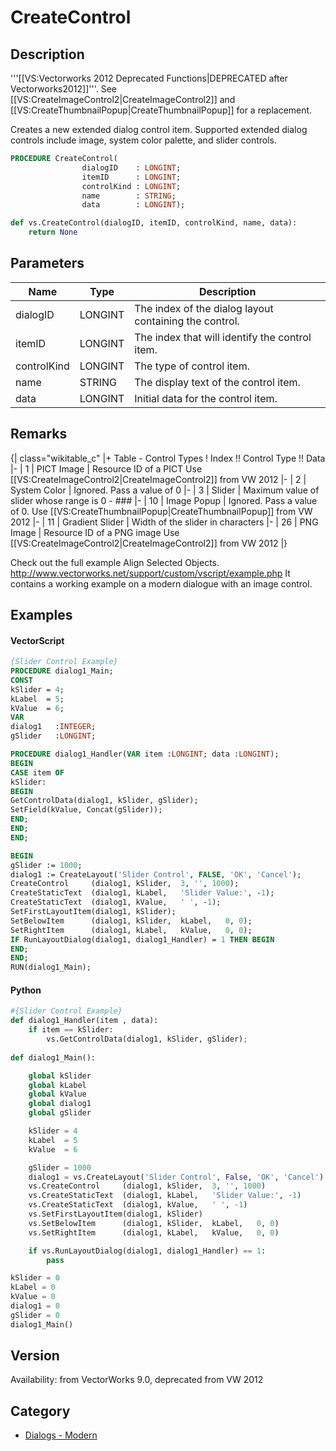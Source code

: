 # CreateControl

## Description
'''[[VS:Vectorworks 2012 Deprecated Functions|DEPRECATED after Vectorworks2012]]'''. See [[VS:CreateImageControl2|CreateImageControl2]] and [[VS:CreateThumbnailPopup|CreateThumbnailPopup]] for a replacement.

Creates a new extended dialog control item. Supported extended dialog controls include image, system color palette, and slider controls.

```pascal
PROCEDURE CreateControl(
				dialogID    : LONGINT;
				itemID      : LONGINT;
				controlKind : LONGINT;
				name        : STRING;
				data        : LONGINT);
```

```python
def vs.CreateControl(dialogID, itemID, controlKind, name, data):
    return None
```

## Parameters
|Name|Type|Description|
|---|---|---|
|dialogID|LONGINT|The index of the dialog layout containing the control.|
|itemID|LONGINT|The index that will identify the control item.|
|controlKind|LONGINT|The type of control item.|
|name|STRING|The display text of the control item.|
|data|LONGINT|Initial data for the control item.|

## Remarks
{| class="wikitable_c"
|+ Table - Control Types
! Index !! Control Type !! Data
|- 
| 1
| PICT Image
| Resource ID of a PICT
Use [[VS:CreateImageControl2|CreateImageControl2]] from VW 2012
|- 
| 2
| System Color 
| Ignored. Pass a value of 0
|- 
| 3
| Slider 
| Maximum value of slider whose range is 0 - ###
|- 
| 10 
| Image Popup 
| Ignored. Pass a value of 0.
Use [[VS:CreateThumbnailPopup|CreateThumbnailPopup]] from VW 2012
|- 
| 11 
| Gradient Slider 
| Width of the slider in characters
|- 
| 26 
| PNG Image
| Resource ID of a PNG image
Use [[VS:CreateImageControl2|CreateImageControl2]] from VW 2012
|}

Check out the full example Align Selected Objects.
http://www.vectorworks.net/support/custom/vscript/example.php
It contains a working example on a modern dialogue with an image control.

## Examples
#### VectorScript ####
```pascal
{Slider Control Example}
PROCEDURE dialog1_Main;
CONST
kSlider = 4;
kLabel  = 5;
kValue  = 6;
VAR
dialog1   :INTEGER;
gSlider   :LONGINT;

PROCEDURE dialog1_Handler(VAR item :LONGINT; data :LONGINT);
BEGIN
CASE item OF
kSlider:
BEGIN
GetControlData(dialog1, kSlider, gSlider);
SetField(kValue, Concat(gSlider));
END;
END;
END;

BEGIN
gSlider := 1000;
dialog1 := CreateLayout('Slider Control', FALSE, 'OK', 'Cancel');
CreateControl     (dialog1, kSlider,  3, '', 1000);
CreateStaticText  (dialog1, kLabel,   'Slider Value:', -1);
CreateStaticText  (dialog1, kValue,   ' ', -1);
SetFirstLayoutItem(dialog1, kSlider);
SetBelowItem      (dialog1, kSlider,  kLabel,   0, 0);
SetRightItem      (dialog1, kLabel,   kValue,   0, 0);
IF RunLayoutDialog(dialog1, dialog1_Handler) = 1 THEN BEGIN
END;
END;
RUN(dialog1_Main);
```
#### Python ####
```python
#{Slider Control Example}
def dialog1_Handler(item , data):
	if item == kSlider:
		vs.GetControlData(dialog1, kSlider, gSlider);
	
def dialog1_Main():

	global kSlider
	global kLabel
	global kValue
	global dialog1
	global gSlider

	kSlider = 4
	kLabel  = 5
	kValue  = 6

	gSlider = 1000
	dialog1 = vs.CreateLayout('Slider Control', False, 'OK', 'Cancel')
	vs.CreateControl     (dialog1, kSlider,  3, '', 1000)
	vs.CreateStaticText  (dialog1, kLabel,   'Slider Value:', -1)
	vs.CreateStaticText  (dialog1, kValue,   ' ', -1)
	vs.SetFirstLayoutItem(dialog1, kSlider)
	vs.SetBelowItem      (dialog1, kSlider,  kLabel,   0, 0)
	vs.SetRightItem      (dialog1, kLabel,   kValue,   0, 0)

	if vs.RunLayoutDialog(dialog1, dialog1_Handler) == 1:
		pass

kSlider = 0
kLabel = 0
kValue = 0
dialog1 = 0
gSlider = 0
dialog1_Main()
```

## Version
Availability: from VectorWorks 9.0, deprecated from VW 2012

## Category
* [Dialogs - Modern](../Categories/Dialogs%20-%20Modern.md)
